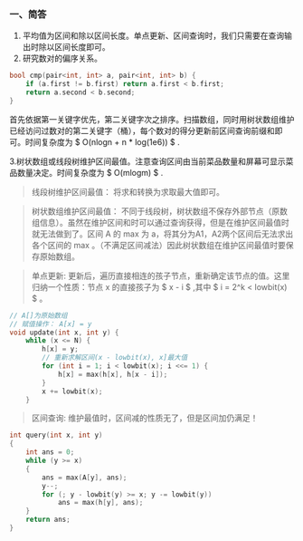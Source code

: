 ### 一、简答
1. 平均值为区间和除以区间长度。单点更新、区间查询时，我们只需要在查询输出时除以区间长度即可。
2. 研究数对的偏序关系。
```cpp
bool cmp(pair<int, int> a, pair<int, int> b) {
    if (a.first != b.first) return a.first < b.first;
    return a.second < b.second;
}
```
首先依据第一关键字优先，第二关键字次之排序。扫描数组，同时用树状数组维护已经访问过数对的第二关键字（桶），每个数对的得分更新前区间查询前缀和即可。时间复杂度为 $ O(nlogn + n * log(1e6)) $ .

3.树状数组或线段树维护区间最值。注意查询区间由当前菜品数量和屏幕可显示菜品数量决定。时间复杂度为 $ O(mlogm) $ .


> 线段树维护区间最值：
将求和转换为求取最大值即可。

> 树状数组维护区间最值：
不同于线段树，树状数组不保存外部节点（原数组信息）。虽然在维护区间和时可以通过查询获得，但是在维护区间最值时就无法做到了。区间 A 的 max 为 a，将其分为A1，A2两个区间后无法求出各个区间的 max 。（不满足区间减法）因此树状数组在维护区间最值时要保存原始数组。

> 单点更新:
更新后，遍历直接相连的孩子节点，重新确定该节点的值。这里归纳一个性质：节点 x 的直接孩子为 $ x - i $ ,其中 $ i = 2^k < lowbit(x) $ 。
```cpp
// A[]为原始数组
// 赋值操作： A[x] = y
void update(int x, int y) {
    while (x <= N) {
        h[x] = y;
        // 重新求解区间(x - lowbit(x), x]最大值
        for (int i = 1; i < lowbit(x); i <<= 1) {
            h[x] = max(h[x], h[x - i]);
        }
        x += lowbit(x);
    }

```
> 区间查询:
维护最值时，区间减的性质无了，但是区间加仍满足！
```cpp
int query(int x, int y)
{
	int ans = 0;
	while (y >= x)
	{
		ans = max(A[y], ans);
		y--;
		for (; y - lowbit(y) >= x; y -= lowbit(y))
			ans = max(h[y], ans);
	}
	return ans;
}